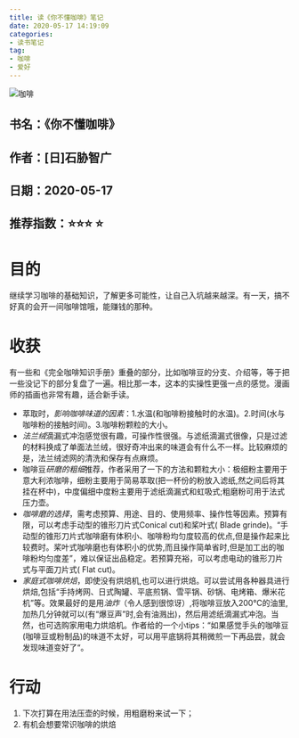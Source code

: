 ```yaml
---
title: 读《你不懂咖啡》笔记
date: 2020-05-17 14:19:09
categories:
- 读书笔记
tag:
- 咖啡
- 爱好
--- 
```


![](https://tva1.sinaimg.cn/large/007S8ZIlgy1ge7lbyawjlj30zk0np77h.jpg "咖啡")

## 书名：《你不懂咖啡》
## 作者：[日]石胁智广
## 日期：2020-05-17
## 推荐指数：⭐️⭐️⭐️ ⭐️

# 目的
继续学习咖啡的基础知识，了解更多可能性，让自己入坑越来越深。有一天，搞不好真的会开一间咖啡馆哦，能赚钱的那种。

# 收获
   有一些和《完全咖啡知识手册》重叠的部分，比如咖啡豆的分支、介绍等，等于把一些没记下的部分复盘了一遍。相比那一本，这本的实操性更强一点的感觉。漫画师的插画也非常有趣，适合新手读。

- 萃取时，*影响咖啡味道的因素*：1.水温(和咖啡粉接触时的水温)。2.时间(水与咖啡粉的接触时间)。3.咖啡粉颗粒的大小。
- *法兰绒*滴漏式冲泡感觉很有趣，可操作性很强。与滤纸滴漏式很像，只是过滤的材料换成了单面法兰绒，很好奇冲出来的味道会有什么不一样。比较麻烦的是，法兰绒滤网的清洗和保存有点麻烦。
- 咖啡豆*研磨的粗细*推荐，作者采用了一下的方法和颗粒大小：极细粉主要用于意大利浓咖啡，细粉主要用于简易萃取(把一杯份的粉放入滤纸,然之间后将其挂在杯中)，中度偏细中度粉主要用于滤纸滴漏式和虹吸式;粗磨粉可用于法式压力壶。
- *咖啡磨的选择*，需考虑预算、用途、目的、使用频率、操作性等因素。预算有限，可以考虑手动型的锥形刀片式Conical cut)和桨叶式( Blade grinde)。“手动型的锥形刀片式咖啡磨有体积小、咖啡粉均匀度较高的优点,但是操作起来比较费时。桨叶式咖啡磨也有体积小的优势,而且操作简单省时,但是加工出的咖啡粉均匀度差”，难以保证出品稳定。若预算充裕，可以考虑电动的锥形刀片式与平面刀片式( Flat cut)。
- *家庭式咖啡烘焙*，即使没有烘焙机,也可以进行烘焙。可以尝试用各种器具进行烘焙,包括“手持烤网、日式陶罐、平底煎锅、雪平锅、砂锅、电烤箱、爆米花机”等。效果最好的是用*油炸*（令人感到很惊讶）,将咖啡豆放入200℃的油里,加热几分钟就可以(有“爆豆声”时,会有油溅出)，然后用滤纸滴漏式冲泡。当然，也可选购家用电力烘焙机。作者给的一个小tips：“如果感觉手头的咖啡豆(咖啡豆或粉制品)的味道不太好，可以用平底锅将其稍微煎一下再品尝，就会发现味道变好了“。

# 行动
1. 下次打算在用法压壶的时候，用粗磨粉来试一下；
2. 有机会想要常识咖啡的烘焙





